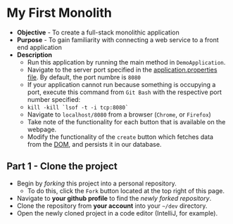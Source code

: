 # My First Monolith

* **Objective** - To create a full-stack monolithic application
* **Purpose** - To gain familiarity with connecting a web service to a front end application
* **Description**
   * Run this application by running the main method in `DemoApplication`.
   * Navigate to the server port specified in the [application.properties file](./src/main/resources/application.properties). By default, the port numbre is `8080`
   * If your application cannot run because something is occupying a port, execute this command from `Git Bash` with the respective port number specified:
   * ``kill -kill `lsof -t -i tcp:8080` ``
   * Navigate to `localhost/8080` from a browser (`Chrome`, or `Firefox`)
   * Take note of the functionality for each button that is available on the webpage.
   * Modify the functionality of the `create` button which fetches data from the [DOM](https://www.w3schools.com/js/js_htmldom.asp), and persists it in our database.

## Part 1 - Clone the project
* Begin by _forking_ this project into a personal repository.
   * To do this, click the `Fork` button located at the top right of this page.
* Navigate to **your github profile** to find the _newly forked repository_.
* Clone the repository from **your account** into your `~/dev` directory.
* Open the newly cloned project in a code editor (IntelliJ, for example).
